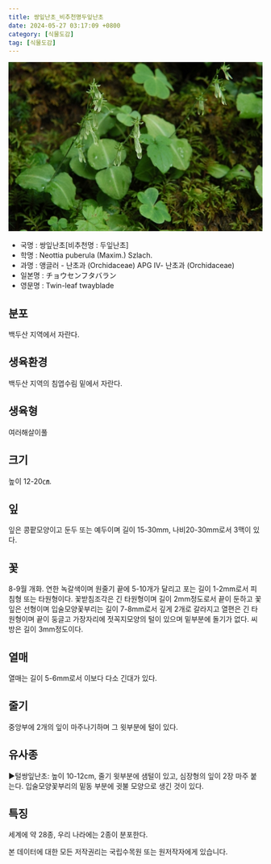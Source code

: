 ```yaml
---
title: 쌍잎난초_비추천명두잎난초
date: 2024-05-27 03:17:09 +0800
category: [식물도감]
tag: [식물도감]
---
```




![쌍잎난초[비추천명 : 두잎난초]](/assets/img/fileUpload/plants/basic/Orchidaceae/Listera/6322/6322_1_th2.jpg)
- 국명 : 쌍잎난초[비추천명 : 두잎난초]
- 학명 : Neottia puberula (Maxim.) Szlach.
- 과명 : 앵글러 - 난초과 (Orchidaceae) APG Ⅳ- 난초과 (Orchidaceae)
- 일본명 : チョウセンフタバラン
- 영문명 : Twin-leaf twayblade


## 분포
백두산 지역에서 자란다.
## 생육환경
백두산 지역의 침엽수림 밑에서 자란다.
## 생육형
여러해살이풀
## 크기
높이 12-20㎝.
## 잎
잎은 콩팥모양이고 둔두 또는 예두이며 길이 15-30mm, 나비20-30mm로서 3맥이 있다.
## 꽃
8-9월 개화. 연한 녹갈색이며 원줄기 끝에 5-10개가 달리고 포는 길이 1-2mm로서 피침형 또는 타원형이다. 꽃받침조각은 긴 타원형이며 길이 2mm정도로서 끝이 둔하고 꽃잎은 선형이며 입술모양꽃부리는 길이 7-8mm로서 깊게 2개로 갈라지고 열편은 긴 타원형이며 끝이 둥글고 가장자리에 젓꼭지모양의 털이 있으며 밑부분에 돌기가 없다. 씨방은 길이 3mm정도이다.
## 열매
열매는 길이 5-6mm로서 이보다 다소 긴대가 있다.
## 줄기
중앙부에 2개의 잎이 마주나기하며 그 윗부분에 털이 있다.
## 유사종
▶털쌍잎난초: 높이 10-12cm, 줄기 윗부분에 샘털이 있고, 심장형의 잎이 2장 마주 붙는다. 입술모양꽃부리의 밑동 부분에 귓불 모양으로 생긴 것이 있다.
## 특징
세계에 약 28종, 우리 나라에는 2종이 분포한다.






본 데이터에 대한 모든 저작권리는 국립수목원 또는 원저작자에게 있습니다.
